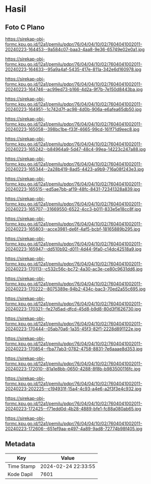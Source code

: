 # Hasil

## Foto C Plano

https://sirekap-obj-formc.kpu.go.id/12a1/pemilu/pdpr/76/04/04/10/02/7604041002011-20240223-164453--9a584c07-baa3-4aa8-9e36-65749e02e0a1.jpg

https://sirekap-obj-formc.kpu.go.id/12a1/pemilu/pdpr/76/04/04/10/02/7604041002011-20240223-164633--95a9a4af-5435-417e-811a-342e6d160978.jpg

https://sirekap-obj-formc.kpu.go.id/12a1/pemilu/pdpr/76/04/04/10/02/7604041002011-20240223-164746--ac99ed73-b166-4d2a-9f7b-7e150d8443ba.jpg

https://sirekap-obj-formc.kpu.go.id/12a1/pemilu/pdpr/76/04/04/10/02/7604041002011-20240223-164951--1c742d7f-ac98-4d0b-906a-e6afea65db50.jpg

https://sirekap-obj-formc.kpu.go.id/12a1/pemilu/pdpr/76/04/04/10/02/7604041002011-20240223-165058--398bc1be-f33f-4665-99cd-161f71d9eec8.jpg

https://sirekap-obj-formc.kpu.go.id/12a1/pemilu/pdpr/76/04/04/10/02/7604041002011-20240223-165242--b84964a9-5d47-48c4-99ea-14223c247a88.jpg

https://sirekap-obj-formc.kpu.go.id/12a1/pemilu/pdpr/76/04/04/10/02/7604041002011-20240223-165344--2a28b419-8ad5-4423-a9b9-716a08f243e3.jpg

https://sirekap-obj-formc.kpu.go.id/12a1/pemilu/pdpr/76/04/04/10/02/7604041002011-20240223-165515--ed5ae7bb-af19-48fc-8431-72341328a839.jpg

https://sirekap-obj-formc.kpu.go.id/12a1/pemilu/pdpr/76/04/04/10/02/7604041002011-20240223-165707--31669550-6522-4cc3-b011-833e5e18cc8f.jpg

https://sirekap-obj-formc.kpu.go.id/12a1/pemilu/pdpr/76/04/04/10/02/7604041002011-20240223-165803--acce3981-de6f-4af5-bcbf-18165889b295.jpg

https://sirekap-obj-formc.kpu.go.id/12a1/pemilu/pdpr/76/04/04/10/02/7604041002011-20240223-165947--dd510b92-d011-4d44-9fa0-c14dc42518a9.jpg

https://sirekap-obj-formc.kpu.go.id/12a1/pemilu/pdpr/76/04/04/10/02/7604041002011-20240223-170113--c532c56c-bc72-4a30-ac3e-ce80c9631dd6.jpg

https://sirekap-obj-formc.kpu.go.id/12a1/pemilu/pdpr/76/04/04/10/02/7604041002011-20240223-170222--8075389e-94b2-434c-bac3-70ed2a55c695.jpg

https://sirekap-obj-formc.kpu.go.id/12a1/pemilu/pdpr/76/04/04/10/02/7604041002011-20240223-170321--fe27d5ad-dfcd-45d8-b9d8-80d3f1626730.jpg

https://sirekap-obj-formc.kpu.go.id/12a1/pemilu/pdpr/76/04/04/10/02/7604041002011-20240223-170444--05ab70a6-1a35-45f3-82f1-2228d891122e.jpg

https://sirekap-obj-formc.kpu.go.id/12a1/pemilu/pdpr/76/04/04/10/02/7604041002011-20240223-170854--fba77ab3-0782-4758-8831-7e6aaae8d353.jpg

https://sirekap-obj-formc.kpu.go.id/12a1/pemilu/pdpr/76/04/04/10/02/7604041002011-20240223-172010--81a1e8bb-0650-4288-8f8b-b983500116fc.jpg

https://sirekap-obj-formc.kpu.go.id/12a1/pemilu/pdpr/76/04/04/10/02/7604041002011-20240223-202225--c194931f-15a4-4c93-a4e6-a2f3f3e4c932.jpg

https://sirekap-obj-formc.kpu.go.id/12a1/pemilu/pdpr/76/04/04/10/02/7604041002011-20240223-172425--f71edd0d-4b28-4889-bfe1-fc88a080ab65.jpg

https://sirekap-obj-formc.kpu.go.id/12a1/pemilu/pdpr/76/04/04/10/02/7604041002011-20240223-172606--651ef9aa-e497-4a89-9ad8-72774b98f405.jpg


## Metadata

| Key        | Value               |
| ---------- | ------------------- |
| Time Stamp | 2024-02-24 22:33:55 |
| Kode Dapil | 7601                |



